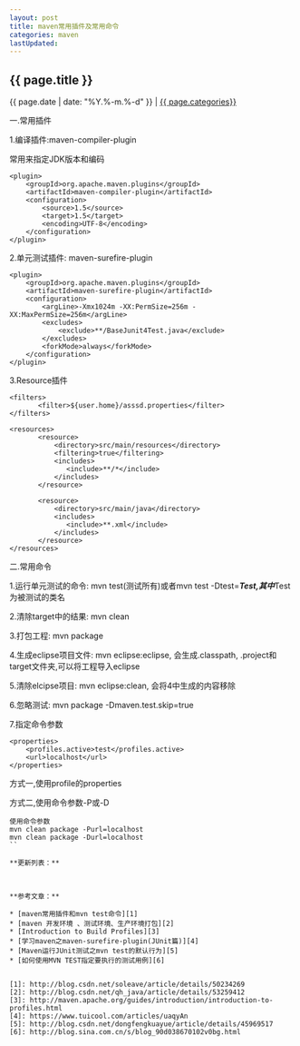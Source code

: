 ```yaml
---
layout: post
title: maven常用插件及常用命令
categories: maven
lastUpdated:
---
```


## {{ page.title }}

{{ page.date | date: "%Y.%-m.%-d" }} | <a href="/archive#{{ page.categories }}">{{ page.categories}}</a>

一.常用插件

1.编译插件:maven-compiler-plugin

常用来指定JDK版本和编码

```
<plugin>
	<groupId>org.apache.maven.plugins</groupId>
	<artifactId>maven-compiler-plugin</artifactId>
	<configuration>
		<source>1.5</source>
		<target>1.5</target>
		<encoding>UTF-8</encoding>
	</configuration>
</plugin>
```

2.单元测试插件: maven-surefire-plugin

```
<plugin>
	<groupId>org.apache.maven.plugins</groupId>
	<artifactId>maven-surefire-plugin</artifactId>
	<configuration>
		<argLine>-Xmx1024m -XX:PermSize=256m -XX:MaxPermSize=256m</argLine>
		<excludes>
			<exclude>**/BaseJunit4Test.java</exclude>
		</excludes>
		<forkMode>always</forkMode>
	</configuration>
</plugin>
```

3.Resource插件

```
<filters>    
       <filter>${user.home}/asssd.properties</filter>
</filters>

<resources>
       <resource>
           <directory>src/main/resources</directory>
           <filtering>true</filtering>
           <includes>
              <include>**/*</include>
           </includes>
       </resource>

       <resource>
           <directory>src/main/java</directory>
           <includes>
              <include>**.xml</include>
           </includes>
       </resource>
</resources>
```

二.常用命令

1.运行单元测试的命令: mvn test(测试所有)或者mvn test -Dtest=***Test,其中***Test为被测试的类名

2.清除target中的结果: mvn clean

3.打包工程: mvn package

4.生成eclipse项目文件: mvn eclipse:eclipse, 会生成.classpath, .project和target文件夹,可以将工程导入eclipse

5.清除elcipse项目: mvn eclipse:clean, 会将4中生成的内容移除

6.忽略测试: mvn package -Dmaven.test.skip=true

7.指定命令参数

```
<properties>
    <profiles.active>test</profiles.active>
    <url>localhost</url>
</properties>
```

方式一,使用profile的properties

方式二,使用命令参数-P或-D

```
使用命令参数
mvn clean package -Purl=localhost
mvn clean package -Durl=localhost
``

**更新列表：**



**参考文章：**

* [maven常用插件和mvn test命令][1]
* [maven 开发环境 、测试环境、生产环境打包][2]
* [Introduction to Build Profiles][3]
* [学习maven之maven-surefire-plugin(JUnit篇)][4]
* [Maven运行JUnit测试之mvn test的默认行为][5]
* [如何使用MVN TEST指定要执行的测试用例][6]


[1]: http://blog.csdn.net/soleave/article/details/50234269
[2]: http://blog.csdn.net/qh_java/article/details/53259412
[3]: http://maven.apache.org/guides/introduction/introduction-to-profiles.html
[4]: https://www.tuicool.com/articles/uaqyAn
[5]: http://blog.csdn.net/dongfengkuayue/article/details/45969517
[6]: http://blog.sina.com.cn/s/blog_90d038670102v0bg.html
